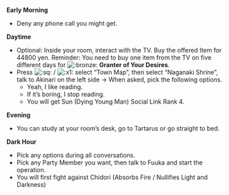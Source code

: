 **Early Morning**

- Deny any phone call you might get.

**Daytime**

- Optional: Inside your room, interact with the TV. Buy the offered Item for 44800 yen. Reminder: You need to buy one item from the TV on five different days for ![:bronze:](/assets/bronze.png) **Granter of Your Desires**.
- Press ![:sq:](/assets/square.png) / ![:x1:](/assets/x1.png) select “Town Map”, then select “Naganaki Shrine”, talk to Akinari on the left side -> When asked, pick the following options.
  - Yeah, I like reading.
  - If it’s boring, I stop reading.
  - You will get Sun (Dying Young Man) Social Link Rank 4.

**Evening**

- You can study at your room’s desk, go to Tartarus or go straight to bed.

**Dark Hour**

- Pick any options during all conversations.
- Pick any Party Member you want, then talk to Fuuka and start the operation.
- You will first fight against Chidori (Absorbs Fire / Nullifies Light and Darkness)

